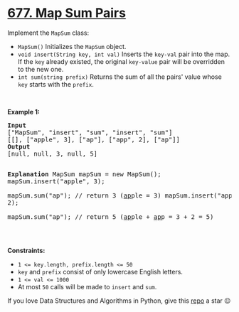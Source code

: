 # [677. Map Sum Pairs][title]

<p>Implement the <code>MapSum</code> class:</p>
<ul>
<li><code>MapSum()</code> Initializes the <code>MapSum</code> object.</li>
<li><code>void insert(String key, int val)</code> Inserts the <code>key-val</code> pair into the map. If the <code>key</code> already existed, the original <code>key-value</code> pair will be overridden to the new one.</li>
<li><code>int sum(string prefix)</code> Returns the sum of all the pairs' value whose <code>key</code> starts with the <code>prefix</code>.</li>
</ul>
<p> </p>
<p><strong>Example 1:</strong></p>
<pre><strong>Input</strong>
["MapSum", "insert", "sum", "insert", "sum"]
[[], ["apple", 3], ["ap"], ["app", 2], ["ap"]]
<strong>Output</strong>
[null, null, 3, null, 5]

<strong>Explanation</strong>
MapSum mapSum = new MapSum();
mapSum.insert("apple", 3);  
mapSum.sum("ap");           // return 3 (<u>ap</u>ple = 3)
mapSum.insert("app", 2);    
mapSum.sum("ap");           // return 5 (<u>ap</u>ple + <u>ap</u>p = 3 + 2 = 5)
</pre>
<p> </p>
<p><strong>Constraints:</strong></p>
<ul>
<li><code>1 &lt;= key.length, prefix.length &lt;= 50</code></li>
<li><code>key</code> and <code>prefix</code> consist of only lowercase English letters.</li>
<li><code>1 &lt;= val &lt;= 1000</code></li>
<li>At most <code>50</code> calls will be made to <code>insert</code> and <code>sum</code>.</li>
</ul>


If you love Data Structures and Algorithms in Python, give this [repo][me] a star :wink:

[title]: https://leetcode.com/problems/map-sum-pairs
[me]: https://github.com/bumblebee211196/awesome-python-leetcode